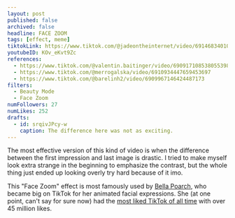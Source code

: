 ```yaml
---
layout: post
published: false
archived: false
headline: FACE ZOOM
tags: [effect, meme]
tiktokLink: https://www.tiktok.com/@jadeontheinternet/video/6914683401048001798
youtubeID: KOv_eKvt9Zc
references:
  - https://www.tiktok.com/@valentin.baitinger/video/6909171085380553986
  - https://www.tiktok.com/@merrogalska/video/6910934447659453697
  - https://www.tiktok.com/@barelinh2/video/6909967146424487173
filters:
  - Beauty Mode
  - Face Zoom
numFollowers: 27
numLikes: 252
drafts:
  - id: srqivJPcy-w
    caption: The difference here was not as exciting.
---
```


The most effective version of this kind of video is when the difference between the first impression and last image is drastic. I tried to make myself look extra strange in the beginning to emphasize the contrast, but the whole thing just ended up looking overly try hard because of it imo.

This "Face Zoom" effect is most famously used by [Bella Poarch](https://www.youtube.com/watch?v=rECUkcBL-DA), who became big on TikTok for her animated facial expressions. She (at one point, can't say for sure now) had the [most liked TikTok of all time](https://www.tiktok.com/@bellapoarch/video/6862153058223197445?refer=embed) with over 45 million likes.
